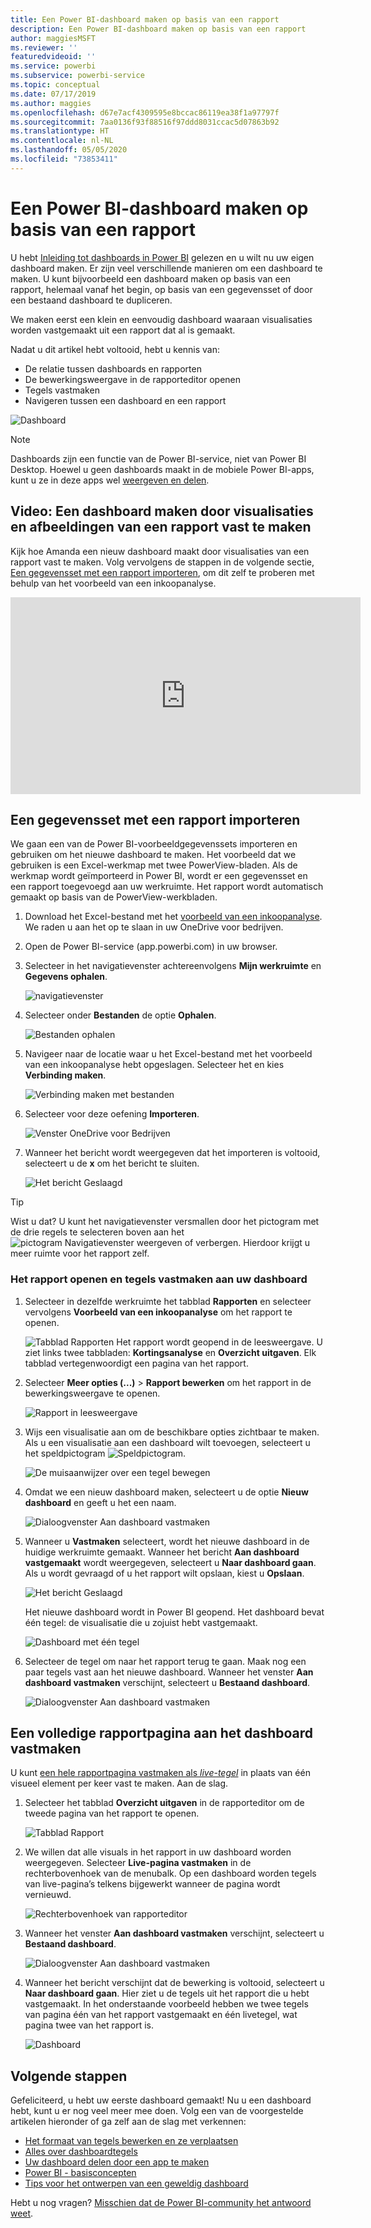 ```yaml
---
title: Een Power BI-dashboard maken op basis van een rapport
description: Een Power BI-dashboard maken op basis van een rapport
author: maggiesMSFT
ms.reviewer: ''
featuredvideoid: ''
ms.service: powerbi
ms.subservice: powerbi-service
ms.topic: conceptual
ms.date: 07/17/2019
ms.author: maggies
ms.openlocfilehash: d67e7acf4309595e8bccac86119ea38f1a97797f
ms.sourcegitcommit: 7aa0136f93f88516f97ddd8031ccac5d07863b92
ms.translationtype: HT
ms.contentlocale: nl-NL
ms.lasthandoff: 05/05/2020
ms.locfileid: "73853411"
---
```

# <a name="create-a-power-bi-dashboard-from-a-report"></a>Een Power BI-dashboard maken op basis van een rapport
U hebt [Inleiding tot dashboards in Power BI](service-dashboards.md) gelezen en u wilt nu uw eigen dashboard maken. Er zijn veel verschillende manieren om een dashboard te maken. U kunt bijvoorbeeld een dashboard maken op basis van een rapport, helemaal vanaf het begin, op basis van een gegevensset of door een bestaand dashboard te dupliceren.  

We maken eerst een klein en eenvoudig dashboard waaraan visualisaties worden vastgemaakt uit een rapport dat al is gemaakt. 

Nadat u dit artikel hebt voltooid, hebt u kennis van:
- De relatie tussen dashboards en rapporten
- De bewerkingsweergave in de rapporteditor openen
- Tegels vastmaken 
- Navigeren tussen een dashboard en een rapport 
 
![Dashboard](media/service-dashboard-create/power-bi-completed-dashboard-small.png)

> [!NOTE] 
> Dashboards zijn een functie van de Power BI-service, niet van Power BI Desktop. Hoewel u geen dashboards maakt in de mobiele Power BI-apps, kunt u ze in deze apps wel [weergeven en delen](consumer/mobile/mobile-apps-view-dashboard.md).
>
> 

## <a name="video-create-a-dashboard-by-pinning-visuals-and-images-from-a-report"></a>Video: Een dashboard maken door visualisaties en afbeeldingen van een rapport vast te maken
Kijk hoe Amanda een nieuw dashboard maakt door visualisaties van een rapport vast te maken. Volg vervolgens de stappen in de volgende sectie, [Een gegevensset met een rapport importeren](#import-a-dataset-with-a-report), om dit zelf te proberen met behulp van het voorbeeld van een inkoopanalyse.
    

<iframe width="560" height="315" src="https://www.youtube.com/embed/lJKgWnvl6bQ" frameborder="0" allowfullscreen></iframe>

## <a name="import-a-dataset-with-a-report"></a>Een gegevensset met een rapport importeren
We gaan een van de Power BI-voorbeeldgegevenssets importeren en gebruiken om het nieuwe dashboard te maken. Het voorbeeld dat we gebruiken is een Excel-werkmap met twee PowerView-bladen. Als de werkmap wordt geïmporteerd in Power BI, wordt er een gegevensset en een rapport toegevoegd aan uw werkruimte. Het rapport wordt automatisch gemaakt op basis van de PowerView-werkbladen.

1. Download het Excel-bestand met het [voorbeeld van een inkoopanalyse](https://go.microsoft.com/fwlink/?LinkId=529784). We raden u aan het op te slaan in uw OneDrive voor bedrijven.
2. Open de Power BI-service (app.powerbi.com) in uw browser.
3. Selecteer in het navigatievenster achtereenvolgens **Mijn werkruimte**  en **Gegevens ophalen**.

    ![navigatievenster](media/service-dashboard-create/power-bi-get-data-new-look.png)
5. Selecteer onder **Bestanden** de optie **Ophalen**.

   ![Bestanden ophalen](media/service-dashboard-create/power-bi-select-files.png)
6. Navigeer naar de locatie waar u het Excel-bestand met het voorbeeld van een inkoopanalyse hebt opgeslagen. Selecteer het en kies **Verbinding maken**.

   ![Verbinding maken met bestanden](media/service-dashboard-create/power-bi-connectnew.png)
7. Selecteer voor deze oefening **Importeren**.

    ![Venster OneDrive voor Bedrijven](media/service-dashboard-create/power-bi-import.png)
8. Wanneer het bericht wordt weergegeven dat het importeren is voltooid, selecteert u de **x** om het bericht te sluiten.

   ![Het bericht Geslaagd](media/service-dashboard-create/power-bi-view-datasetnew.png)

> [!TIP]
> Wist u dat? U kunt het navigatievenster versmallen door het pictogram met de drie regels te selecteren boven aan het ![pictogram Navigatievenster weergeven of verbergen](media/service-dashboard-create/power-bi-new-look-hide-nav-pane.png). Hierdoor krijgt u meer ruimte voor het rapport zelf.

### <a name="open-the-report-and-pin-tiles-to-your-dashboard"></a>Het rapport openen en tegels vastmaken aan uw dashboard
1. Selecteer in dezelfde werkruimte het tabblad **Rapporten** en selecteer vervolgens **Voorbeeld van een inkoopanalyse** om het rapport te openen.

    ![Tabblad Rapporten](media/service-dashboard-create/power-bi-reports.png) Het rapport wordt geopend in de leesweergave. U ziet links twee tabbladen: **Kortingsanalyse** en **Overzicht uitgaven**. Elk tabblad vertegenwoordigt een pagina van het rapport.

2. Selecteer **Meer opties (...)**  > **Rapport bewerken** om het rapport in de bewerkingsweergave te openen.

    ![Rapport in leesweergave](media/service-dashboard-create/power-bi-reading-view.png)
3. Wijs een visualisatie aan om de beschikbare opties zichtbaar te maken. Als u een visualisatie aan een dashboard wilt toevoegen, selecteert u het speldpictogram ![Speldpictogram](media/service-dashboard-create/power-bi-pin-icon.png).

    ![De muisaanwijzer over een tegel bewegen](media/service-dashboard-create/power-bi-hover.png)
4. Omdat we een nieuw dashboard maken, selecteert u de optie **Nieuw dashboard** en geeft u het een naam.

    ![Dialoogvenster Aan dashboard vastmaken](media/service-dashboard-create/power-bi-pin-tile.png)
5. Wanneer u **Vastmaken** selecteert, wordt het nieuwe dashboard in de huidige werkruimte gemaakt. Wanneer het bericht **Aan dashboard vastgemaakt** wordt weergegeven, selecteert u **Naar dashboard gaan**. Als u wordt gevraagd of u het rapport wilt opslaan, kiest u **Opslaan**.

    ![Het bericht Geslaagd](media/service-dashboard-create/power-bi-pin-success.png)

    Het nieuwe dashboard wordt in Power BI geopend. Het dashboard bevat één tegel: de visualisatie die u zojuist hebt vastgemaakt.

   ![Dashboard met één tegel](media/service-dashboard-create/power-bi-pinned.png)
7. Selecteer de tegel om naar het rapport terug te gaan. Maak nog een paar tegels vast aan het nieuwe dashboard. Wanneer het venster **Aan dashboard vastmaken** verschijnt, selecteert u **Bestaand dashboard**.  

   ![Dialoogvenster Aan dashboard vastmaken](media/service-dashboard-create/power-bi-existing-dashboard.png)

## <a name="pin-an-entire-report-page-to-the-dashboard"></a>Een volledige rapportpagina aan het dashboard vastmaken
U kunt [een hele rapportpagina vastmaken als *live-tegel*](service-dashboard-pin-live-tile-from-report.md) in plaats van één visueel element per keer vast te maken. Aan de slag.

1. Selecteer het tabblad **Overzicht uitgaven** in de rapporteditor om de tweede pagina van het rapport te openen.

   ![Tabblad Rapport](media/service-dashboard-create/power-bi-page-tab.png)

2. We willen dat alle visuals in het rapport in uw dashboard worden weergegeven. Selecteer **Live-pagina vastmaken** in de rechterbovenhoek van de menubalk. Op een dashboard worden tegels van live-pagina’s telkens bijgewerkt wanneer de pagina wordt vernieuwd.

   ![Rechterbovenhoek van rapporteditor](media/service-dashboard-create/power-bi-pin-live.png)

3. Wanneer het venster **Aan dashboard vastmaken** verschijnt, selecteert u **Bestaand dashboard**.

   ![Dialoogvenster Aan dashboard vastmaken](media/service-dashboard-create/power-bi-pin-live2.png)

4. Wanneer het bericht verschijnt dat de bewerking is voltooid, selecteert u **Naar dashboard gaan**. Hier ziet u de tegels uit het rapport die u hebt vastgemaakt. In het onderstaande voorbeeld hebben we twee tegels van pagina één van het rapport vastgemaakt en één livetegel, wat pagina twee van het rapport is.

   ![Dashboard](media/service-dashboard-create/power-bi-dashboard.png)

## <a name="next-steps"></a>Volgende stappen
Gefeliciteerd, u hebt uw eerste dashboard gemaakt! Nu u een dashboard hebt, kunt u er nog veel meer mee doen. Volg een van de voorgestelde artikelen hieronder of ga zelf aan de slag met verkennen: 

* [Het formaat van tegels bewerken en ze verplaatsen](service-dashboard-edit-tile.md)
* [Alles over dashboardtegels](service-dashboard-tiles.md)
* [Uw dashboard delen door een app te maken](service-create-workspaces.md)
* [Power BI - basisconcepten](service-basic-concepts.md)
* [Tips voor het ontwerpen van een geweldig dashboard](service-dashboards-design-tips.md)

Hebt u nog vragen? [Misschien dat de Power BI-community het antwoord weet](https://community.powerbi.com/).
